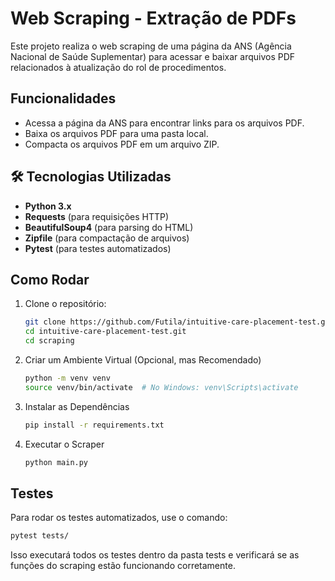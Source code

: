 # Web Scraping - Extração de PDFs

Este projeto realiza o web scraping de uma página da ANS (Agência Nacional de Saúde Suplementar) para acessar e baixar arquivos PDF relacionados à atualização do rol de procedimentos.

## Funcionalidades

- Acessa a página da ANS para encontrar links para os arquivos PDF.
- Baixa os arquivos PDF para uma pasta local.
- Compacta os arquivos PDF em um arquivo ZIP.

## 🛠️ Tecnologias Utilizadas

- **Python 3.x**
- **Requests** (para requisições HTTP)
- **BeautifulSoup4** (para parsing do HTML)
- **Zipfile** (para compactação de arquivos)
- **Pytest** (para testes automatizados)

## Como Rodar

1. Clone o repositório:
   ```bash
   git clone https://github.com/Futila/intuitive-care-placement-test.git
   cd intuitive-care-placement-test.git
   cd scraping
   ```
2. Criar um Ambiente Virtual (Opcional, mas Recomendado)
   ```bash
   python -m venv venv
   source venv/bin/activate  # No Windows: venv\Scripts\activate
   ```
3. Instalar as Dependências
   ```bash
   pip install -r requirements.txt
   ```
4. Executar o Scraper
   ```bash
   python main.py
   ```

## Testes

Para rodar os testes automatizados, use o comando:

```bash
pytest tests/
```

Isso executará todos os testes dentro da pasta tests e verificará se as funções do scraping estão funcionando corretamente.
